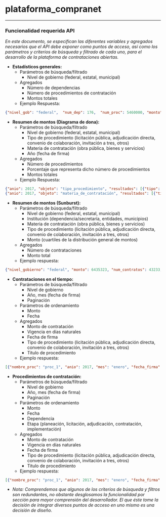 # plataforma_compranet

***********************************************************

### Funcionalidad requerida API

*En este documento, se especifican las diferentes variables y agregados necesarios que el API debe exponer como puntos de acceso, así como los parámetros y criterios de búsqueda y filtrado de cada uno, para el desarrollo de la plataforma de contrataciones abiertas.*

* **Estadísticos generales:**
    * Parámetros de búsqueda/filtrado
      * Nivel de gobierno (federal, estatal, municipal)
    * Agregados
      * Número de dependencias
      * Número de procedimientos de contratación
      * Montos totales
    * Ejemplo Respuesta:

```json 
{"nivel_gob": "federal",  "num_dep": 176,  "num_proc": 5460000, "monto": 500000000 }
```

* **Resumen de montos (Diagrama de dona):**
    * Parámetros de búsqueda/filtrado
      * Nivel de gobierno (federal, estatal, municipal)
      * Tipo de procedimiento (licitación pública, adjudicación directa, convenio de colaboración, invitación a tres, otros)
      * Materia de contratación (obra pública, bienes y servicios)
      * Año (fecha de firma)
    * Agregados
      * Número de procedimientos
      * Porcentaje que representa dicho número de procedimientos
      * Montos totales
    * Ejemplo Respuesta:

```json 
{"anio": 2017, "objeto": "tipo_procedimiento", "resultados": [{"tipo": "licitación pública", "num_proc": 39000, "monto": 195000000}, {"tipo": "adjudicación directa", "num_proc": 517000, "monto": 1454999000},"..."{"tipo": "invitación a tres", "num_proc": 45600, "monto": 243423243}]}
{"anio": 2017, "objeto": "materia_de_contratación", "resultados": [{"tipo": "obra pública", "num_proc": 43200, "monto": 16000000}, {"tipo": "bienes", "num_proc": 532000, "monto": 146599000},"..." {"tipo": "servicios", "num_proc": 487600, "monto":987654}]}
```

* **Resumen de montos (Sunburst):**
    * Parámetros de búsqueda/filtrado
      * Nivel de gobierno (federal, estatal, municipal)
      * Institución (dependencia/secretaría,  entidades, municipios)
      * Materia de contratación (obra pública, bienes y servicios)
      * Tipo de procedimiento  (licitación pública, adjudicación directa, convenio de colaboración, invitación a tres, otros)
      * Monto (cuartiles de la distribución general de montos)
    * Agregados
      * Número de contrataciones
      * Monto total
    * Ejemplo respuesta:

```json 
{"nivel_gobierno": "federal", "monto": 6435323, "num_contratos": 43233, "instituciones": [{"institucion": "sep", "monto": 7644, "num_contratos": 764, "materias": [{"materia": "servicios", "monto": 234, "num_contratos": 34, "tipos": [{"tipo": "licitación pública", "monto": 131, "num_contratos": 32, "montos": [{"quartil": 1, "monto": 32, "num_contratos": 17}"..."]}"..."]}"..."]}"..."]}
```

* **Contrataciones en el tiempo:**
    * Parámetros de búsqueda/filtrado
      * Nivel de gobierno
      * Año, mes (fecha de firma)
      * Paginación
    * Parámetros de ordenamiento
      * Monto
      * Fecha
    * Agregados 
      * Monto de contratación
      * Vigencia en días naturales
      * Fecha de firma
      * Tipo de procedimiento (licitación pública, adjudicación directa, convenio de colaboración, invitación a tres, otros)
      * Titulo de procedimiento
    * Ejemplo respuesta:

```json 
[{"nombre_proc": "proc_1", "anio": 2017, "mes": "enero", "fecha_firma": "2017-01-12 T 18:00:00", "vigencia_dias": 1345, "tipo": "liciatación pública", "monto": 84882142332’}"...".]
```


* **Procedimientos de contratación:**
    * Parámetros de búsqueda/filtrado
      * Nivel de gobierno
      * Año, mes (fecha de firma)
      * Paginación
    * Parámetros de ordenamiento
      * Monto
      * Fecha
      * Dependencia
      * Etapa (planeación, licitación, adjudicación, contratación, implementación)
    * Agregados
      * Monto de contratación
      * Vigencia en días naturales
      * Fecha de firma
      * Tipo de procedimiento (licitación pública, adjudicación directa, convenio de colaboración, invitación a tres, otros)
      * Titulo de procedimiento
    * Ejemplo respuesta:

```json 
[{"nombre_proc": "proc_1", "anio": 2017, "mes": "enero", "fecha_firma": "2017-01-12 T 18:00:00", "etapa": "Contratación", "tipo": "liciatación pública", "monto": 84882142332, "dependencia": "SCT", "nivel_gob": "Federal"}"...".]
```

* *Nota: Comprendemos que algunos de los criterios de búsqueda y filtros son redundantes, no obstante desglosamos la funcionalidad por sección para mayor comprensión del desarrollador. El que éste tome la decisión de integrar diversos puntos de acceso en uno mismo es una decisión de diseño.*
